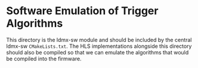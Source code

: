 # Software Emulation of Trigger Algorithms

This directory is the ldmx-sw module and should be included
by the central ldmx-sw `CMakeLists.txt`. The HLS implementations
alongside this directory should also be compiled so that we can
emulate the algorithms that would be compiled into the firmware.
